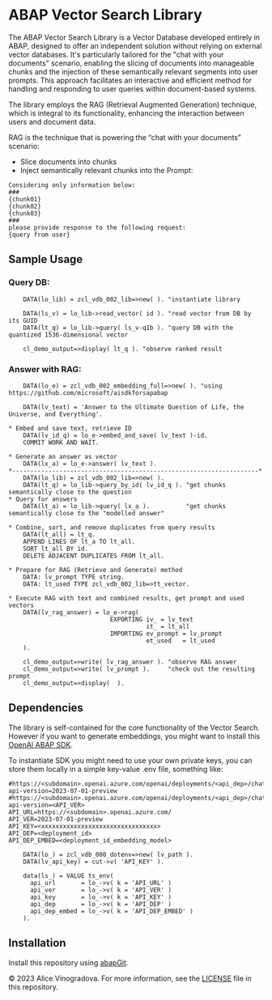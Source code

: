 # ABAP Vector Search Library

The ABAP Vector Search Library is a Vector Database developed entirely in ABAP, designed to offer an independent solution without relying on external vector databases. It's particularly tailored for the "chat with your documents" scenario, enabling the slicing of documents into manageable chunks and the injection of these semantically relevant segments into user prompts. This approach facilitates an interactive and efficient method for handling and responding to user queries within document-based systems.

The library employs the RAG (Retrieval Augmented Generation) technique, which is integral to its functionality, enhancing the interaction between users and document data.

RAG is the technique that is powering the “chat with your documents” scenario:
 - Slice documents into chunks
 - Inject semantically relevant chunks into the Prompt:
```code
Considering only information below:
###
{chunk01}
{chunk02}
{chunk03}
###
please provide response to the following request: 
{query from user}
```

## Sample Usage

### Query DB:
```ABAP
    DATA(lo_lib) = zcl_vdb_002_lib=>new( ). "instantiate library

    DATA(ls_v) = lo_lib->read_vector( id ). "read vector from DB by its GUID
    DATA(lt_q) = lo_lib->query( ls_v-q1b ). "query DB with the quantized 1536-dimensional vector

    cl_demo_output=>display( lt_q ). "observe ranked result
```
### Answer with RAG:
```abap
    DATA(lo_e) = zcl_vdb_002_embedding_full=>new( ). "using https://github.com/microsoft/aisdkforsapabap

    DATA(lv_text) = 'Answer to the Ultimate Question of Life, the Universe, and Everything'.

* Embed and save text, retrieve ID
    DATA(lv_id_q) = lo_e->embed_and_save( lv_text )-id.
    COMMIT WORK AND WAIT.

* Generate an answer as vector
    DATA(lx_a) = lo_e->answer( lv_text ).
*--------------------------------------------------------------------*
    DATA(lo_lib) = zcl_vdb_002_lib=>new( ).
    DATA(lt_q) = lo_lib->query_by_id( lv_id_q ). "get chunks semantically close to the question
* Query for answers
    DATA(lt_a) = lo_lib->query( lx_a ).          "get chunks semantically close to the "modelled answer"

* Combine, sort, and remove duplicates from query results
    DATA(lt_all) = lt_q.
    APPEND LINES OF lt_a TO lt_all.
    SORT lt_all BY id.
    DELETE ADJACENT DUPLICATES FROM lt_all.

* Prepare for RAG (Retrieve and Generate) method
    DATA: lv_prompt TYPE string.
    DATA: lt_used TYPE zcl_vdb_002_lib=>tt_vector.

* Execute RAG with text and combined results, get prompt and used vectors
    DATA(lv_rag_answer) = lo_e->rag(
                            EXPORTING iv_ = lv_text
                                      it_ = lt_all
                            IMPORTING ev_prompt = lv_prompt
                                      et_used   = lt_used
    ).

    cl_demo_output=>write( lv_rag_answer ). "observe RAG answer
    cl_demo_output=>write( lv_prompt ).     "check out the resulting prompt
    cl_demo_output=>display(  ).
```

## Dependencies

The library is self-contained for the core functionality of the Vector Search.
However if you want to generate embeddings, you might want to install this [OpenAI ABAP SDK](https://github.com/microsoft/aisdkforsapabap).

To instantiate SDK you might need to use your own private keys, you can store them locally in a simple key-value .env file, something like:

```.env
#https://<subdomain>.openai.azure.com/openai/deployments/<api_dep>/chat/completions?api-version=2023-07-01-preview
#https://<subdomain>.openai.azure.com/openai/deployments/<api_dep>/chat/completions?api-version=<API_VER>
API_URL=https://<subdomain>.openai.azure.com/
API_VER=2023-07-01-preview
API_KEY=<xxxxxxxxxxxxxxxxxxxxxxxxxxxxxxxx>
API_DEP=<deployment_id>
API_DEP_EMBED=<deployment_id_embedding_model>
```


```ABAP
    DATA(lo_) = zcl_vdb_000_dotenv=>new( lv_path ).
    DATA(lv_api_key) = cut->v( 'API_KEY' ).

    data(ls_) = VALUE ts_env(
      api_url       = lo_->v( k = 'API_URL' )
      api_ver       = lo_->v( k = 'API_VER' )
      api_key       = lo_->v( k = 'API_KEY' )
      api_dep       = lo_->v( k = 'API_DEP' )
      api_dep_embed = lo_->v( k = 'API_DEP_EMBED' )
    ).

```
## Installation

Install this repository using [abapGit](https://github.com/abapGit/abapGit#abapgit).

© 2023 Alice Vinogradova. For more information, see the [LICENSE](LICENSE) file in this repository.
